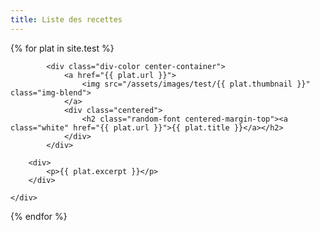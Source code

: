 ```yaml
---
title: Liste des recettes
---
```


<div>
{% for plat in site.test %}
	<div class="recipe-bloc-link">

			<div class="div-color center-container">
				<a href="{{ plat.url }}">
					<img src="/assets/images/test/{{ plat.thumbnail }}" class="img-blend">
				</a>
				<div class="centered">
					<h2 class="random-font centered-margin-top"><a class="white" href="{{ plat.url }}">{{ plat.title }}</a></h2>
				</div>
			</div>

		<div>
			<p>{{ plat.excerpt }}</p>
		</div>

	</div>
{% endfor %}
</div>
